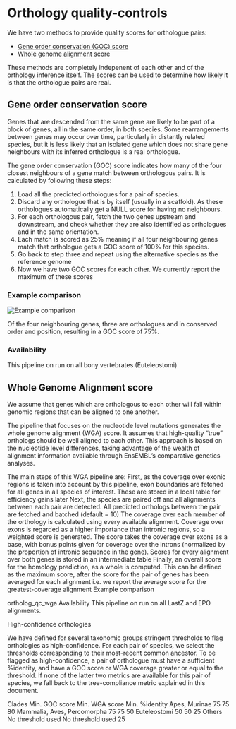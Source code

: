 # Orthology quality-controls

We have two methods to provide quality scores for orthologue pairs:
* [Gene order conservation (GOC) score](#Gene_order_conservation_score)
* [Whole genome alignment score](#Whole_Genome_Alignment_score)

These methods are completely indepenent of each other and of the orthology inference itself. The scores can be used to determine how likely it is that the orthologue pairs are real.

## Gene order conservation score

Genes that are descended from the same gene are likely to be part of a block of genes, all in the same order, in both species. Some rearrangements between genes may occur over time, particularly in distantly related species, but it is less likely that an isolated gene which does not share gene neighbours with its inferred orthologue is a real orthologue.

The gene order conservation (GOC) score indicates how many of the four closest neighbours of a gene match between orthologous pairs. It is calculated by following these steps:
1. Load all the predicted orthologues for a pair of species.
2. Discard any orthologue that is by itself (usually in a scaffold). As these orthologues automatically get a NULL score for having no neighbours.
3. For each orthologous pair, fetch the two genes upstream and downstream, and check whether they are also identified as orthologues and in the same orientation.
4. Each match is scored as 25% meaning if all four neighbouring genes match that orthologue gets a GOC score of 100% for this species.
5. Go back to step three and repeat using the alternative species as the reference genome
6. Now we have two GOC scores for each other. We currently report the maximum of these scores

### Example comparison
![Example comparison](http://www.ensembl.org/info/genome/compara/ortholog_qc_goc_thumb.png "Example comparison")

Of the four neighbouring genes, three are orthologues and in conserved order and position, resulting in a GOC score of 75%.

### Availability
This pipeline on run on all bony vertebrates (Euteleostomi)

## Whole Genome Alignment score

We assume that genes which are orthologous to each other will fall within genomic regions that can be aligned to one another.

The pipeline that focuses on the nucleotide level mutations generates the whole genome alignment (WGA) score. It assumes that high-quality “true” orthologs should be well aligned to each other. This approach is based on the nucleotide level differences, taking advantage of the wealth of alignment information available through EnsEMBL’s comparative genetics analyses.

The main steps of this WGA pipeline are:
First, as the coverage over exonic regions is taken into account by this pipeline, exon boundaries are fetched for all genes in all species of interest. These are stored in a local table for efficiency gains later
Next, the species are paired off and all alignments between each pair are detected. All predicted orthologs between the pair are fetched and batched (default = 10)
The coverage over each member of the orthology is calculated using every available alignment. Coverage over exons is regarded as a higher importance than intronic regions, so a weighted score is generated. The score takes the coverage over exons as a base, with bonus points given for coverage over the introns (normalized by the proportion of intronic sequence in the gene). Scores for every alignment over both genes is stored in an intermediate table
Finally, an overall score for the homology prediction, as a whole is computed. This can be defined as the maximum score, after the score for the pair of genes has been averaged for each alignment i.e. we report the average score for the greatest-coverage alignment
Example comparison

ortholog_qc_wga
Availability
This pipeline on run on all LastZ and EPO alignments.

High-confidence orthologies

We have defined for several taxonomic groups stringent thresholds to flag orthologies as high-confidence. For each pair of species, we select the thresholds corresponding to their most-recent common ancestor. To be flagged as high-confidence, a pair of orthologue must have a sufficient %identity, and have a GOC score or WGA coverage greater or equal to the threshold. If none of the latter two metrics are available for this pair of species, we fall back to the tree-compliance metric explained in this document.

Clades	Min. GOC score	Min. WGA score	Min. %identity
Apes, Murinae	75	75	80
Mammalia, Aves, Percomorpha	75	75	50
Euteleostomi	50	50	25
Others	No threshold used	No threshold used	25
